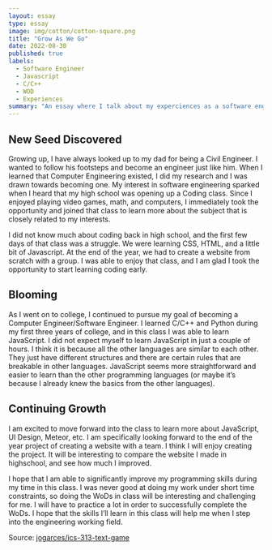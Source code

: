 ```yaml
---
layout: essay
type: essay
image: img/cotton/cotton-square.png
title: "Grow As We Go"
date: 2022-08-30
published: true
labels:
  - Software Engineer
  - Javascript
  - C/C++
  - WOD
  - Experiences
summary: "An essay where I talk about my experciences as a software engineer, how it all began, and my steps after that."
---
```

## New Seed Discovered

Growing up, I have always looked up to my dad for being a Civil Engineer. I wanted to follow his footsteps and become an engineer just like him. When I learned that Computer Engineering existed, I did my research and I was drawn towards becoming one. My interest in software engineering sparked when I heard that my high school was opening up a Coding class. Since I enjoyed playing video games, math, and computers, I immediately took the opportunity and joined that class to learn more about the subject that is closely related to my interests. 

I did not know much about coding back in high school, and the first few days of that class was a struggle. We were learning CSS, HTML, and a little bit of Javascript. At the end of the year, we had to create a website from scratch with a group. I was able to enjoy that class, and I am glad I took the opportunity to start learning coding early. 

## Blooming 

As I went on to college, I continued to pursue my goal of becoming a Computer Engineer/Software Engineer. I learned C/C++ and Python during my first three years of college, and in this class I was able to learn JavaScript. I did not expect myself to learn JavaScript in just a couple of hours. I think it is because all the other languages are similar to each other. They just have different structures and there are certain rules that are breakable in other languages. JavaScript seems more straightforward and easier to learn than the other programming languages (or maybe it’s because I already knew the basics from the other languages). 

## Continuing Growth

I am excited to move forward into the class to learn more about JavaScript, UI Design, Meteor, etc. I am specifically looking forward to the end of the year project of creating a website with a team. I think I will enjoy creating the project. It will be interesting to compare the website I made in highschool, and see how much I improved. 

I hope that I am able to significantly improve my programming skills during my time in this class. I was never good at doing my work under short time constraints, so doing the WoDs in class will be interesting and challenging for me. I will have to practice a lot in order to successfully complete the WoDs. I hope that the skills I’ll learn in this class will help me when I step into the engineering working field. 

Source: <a href="https://github.com/jogarces/ics-313-text-game"><i class="large github icon "></i>jogarces/ics-313-text-game</a>
